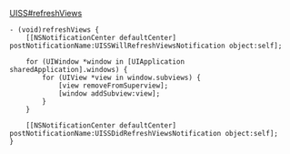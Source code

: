 [UISS#refreshViews]

```objc
- (void)refreshViews {
    [[NSNotificationCenter defaultCenter] postNotificationName:UISSWillRefreshViewsNotification object:self];

    for (UIWindow *window in [UIApplication sharedApplication].windows) {
        for (UIView *view in window.subviews) {
            [view removeFromSuperview];
            [window addSubview:view];
        }
    }

    [[NSNotificationCenter defaultCenter] postNotificationName:UISSDidRefreshViewsNotification object:self];
}
```

[UISS#refreshViews]: https://github.com/robertwijas/UISS/blob/8f2412b2dda19aa945c201b65dd7b777441c38ab/Project/UISS/UISS.m#L177
